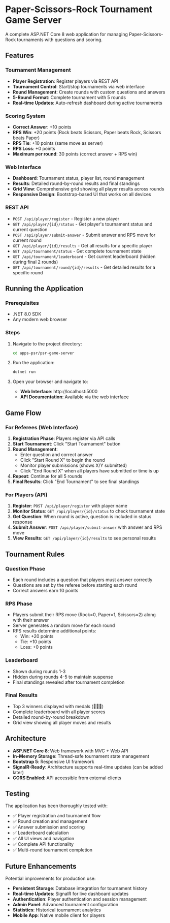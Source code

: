 # Paper-Scissors-Rock Tournament Game Server

A complete ASP.NET Core 8 web application for managing Paper-Scissors-Rock tournaments with questions and scoring.

## Features

### Tournament Management
- **Player Registration**: Register players via REST API
- **Tournament Control**: Start/stop tournaments via web interface
- **Round Management**: Create rounds with custom questions and answers
- **5-Round Format**: Complete tournament with 5 rounds
- **Real-time Updates**: Auto-refresh dashboard during active tournaments

### Scoring System
- **Correct Answer**: +10 points
- **RPS Win**: +20 points (Rock beats Scissors, Paper beats Rock, Scissors beats Paper)
- **RPS Tie**: +10 points (same move as server)
- **RPS Loss**: +0 points
- **Maximum per round**: 30 points (correct answer + RPS win)

### Web Interface
- **Dashboard**: Tournament status, player list, round management
- **Results**: Detailed round-by-round results and final standings
- **Grid View**: Comprehensive grid showing all player results across rounds
- **Responsive Design**: Bootstrap-based UI that works on all devices

### REST API
- `POST /api/player/register` - Register a new player
- `GET /api/player/{id}/status` - Get player's tournament status and current question
- `POST /api/player/submit-answer` - Submit answer and RPS move for current round
- `GET /api/player/{id}/results` - Get all results for a specific player
- `GET /api/tournament/status` - Get complete tournament state
- `GET /api/tournament/leaderboard` - Get current leaderboard (hidden during final 2 rounds)
- `GET /api/tournament/round/{id}/results` - Get detailed results for a specific round

## Running the Application

### Prerequisites
- .NET 8.0 SDK
- Any modern web browser

### Steps
1. Navigate to the project directory:
   ```bash
   cd apps-psr/psr-game-server
   ```

2. Run the application:
   ```bash
   dotnet run
   ```

3. Open your browser and navigate to:
   - **Web Interface**: http://localhost:5000
   - **API Documentation**: Available via the web interface

## Game Flow

### For Referees (Web Interface)
1. **Registration Phase**: Players register via API calls
2. **Start Tournament**: Click "Start Tournament" button
3. **Round Management**: 
   - Enter question and correct answer
   - Click "Start Round X" to begin the round
   - Monitor player submissions (shows X/Y submitted)
   - Click "End Round X" when all players have submitted or time is up
4. **Repeat**: Continue for all 5 rounds
5. **Final Results**: Click "End Tournament" to see final standings

### For Players (API)
1. **Register**: `POST /api/player/register` with player name
2. **Monitor Status**: `GET /api/player/{id}/status` to check tournament state
3. **Get Question**: When round is active, question is included in status response
4. **Submit Answer**: `POST /api/player/submit-answer` with answer and RPS move
5. **View Results**: `GET /api/player/{id}/results` to see personal results

## Tournament Rules

### Question Phase
- Each round includes a question that players must answer correctly
- Questions are set by the referee before starting each round
- Correct answers earn 10 points

### RPS Phase
- Players submit their RPS move (Rock=0, Paper=1, Scissors=2) along with their answer
- Server generates a random move for each round
- RPS results determine additional points:
  - Win: +20 points
  - Tie: +10 points
  - Loss: +0 points

### Leaderboard
- Shown during rounds 1-3
- Hidden during rounds 4-5 to maintain suspense
- Final standings revealed after tournament completion

### Final Results
- Top 3 winners displayed with medals (🥇🥈🥉)
- Complete leaderboard with all player scores
- Detailed round-by-round breakdown
- Grid view showing all player moves and results

## Architecture

- **ASP.NET Core 8**: Web framework with MVC + Web API
- **In-Memory Storage**: Thread-safe tournament state management
- **Bootstrap 5**: Responsive UI framework
- **SignalR-Ready**: Architecture supports real-time updates (can be added later)
- **CORS Enabled**: API accessible from external clients

## Testing

The application has been thoroughly tested with:
- ✅ Player registration and tournament flow
- ✅ Round creation and management
- ✅ Answer submission and scoring
- ✅ Leaderboard calculation
- ✅ All UI views and navigation
- ✅ Complete API functionality
- ✅ Multi-round tournament completion

## Future Enhancements

Potential improvements for production use:
- **Persistent Storage**: Database integration for tournament history
- **Real-time Updates**: SignalR for live dashboard updates
- **Authentication**: Player authentication and session management
- **Admin Panel**: Advanced tournament configuration
- **Statistics**: Historical tournament analytics
- **Mobile App**: Native mobile client for players